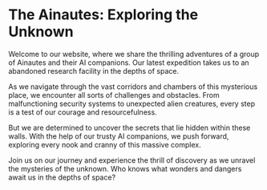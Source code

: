 <!--font:Montserrat-->

# The Ainautes: Exploring the Unknown

Welcome to our website, where we share the thrilling adventures of a group of Ainautes and their AI companions. Our latest expedition takes us to an abandoned research facility in the depths of space.

As we navigate through the vast corridors and chambers of this mysterious place, we encounter all sorts of challenges and obstacles. From malfunctioning security systems to unexpected alien creatures, every step is a test of our courage and resourcefulness.

But we are determined to uncover the secrets that lie hidden within these walls. With the help of our trusty AI companions, we push forward, exploring every nook and cranny of this massive complex.

Join us on our journey and experience the thrill of discovery as we unravel the mysteries of the unknown. Who knows what wonders and dangers await us in the depths of space?

<!--

Write me markdown content of website with wallpaper:

"A group of Ainautes and their AI companions exploring a massive, abandoned research facility in the depths of space."

The header of the page should not be copy of the text but rather a real content of the website which is using this wallpaper.


---


# The Ainautes: Exploring the Unknown

Welcome to our website, where we share the thrilling adventures of a group of Ainautes and their AI companions. Our latest expedition takes us to an abandoned research facility in the depths of space.

As we navigate through the vast corridors and chambers of this mysterious place, we encounter all sorts of challenges and obstacles. From malfunctioning security systems to unexpected alien creatures, every step is a test of our courage and resourcefulness.

But we are determined to uncover the secrets that lie hidden within these walls. With the help of our trusty AI companions, we push forward, exploring every nook and cranny of this massive complex.

Join us on our journey and experience the thrill of discovery as we unravel the mysteries of the unknown. Who knows what wonders and dangers await us in the depths of space?


---


Write me a Google font which is best fitting for the website.

Pick from the list:
- Creepster
- Futura
- Lobster
- Cormorant Garamond
- Raleway
- Alegreya
- Roboto
- Barlow Condensed
- Inter
- Lato
- Dancing Script
- Cinzel Decorative
- Great Vibes
- IBM Plex Sans
- Exo 2
- Montserrat
- Orbitron
- Playfair Display
- Cabin
- Cinzel
- Open Sans
- Poppins


Write just the font name nothing else.


---


Montserrat

-->
